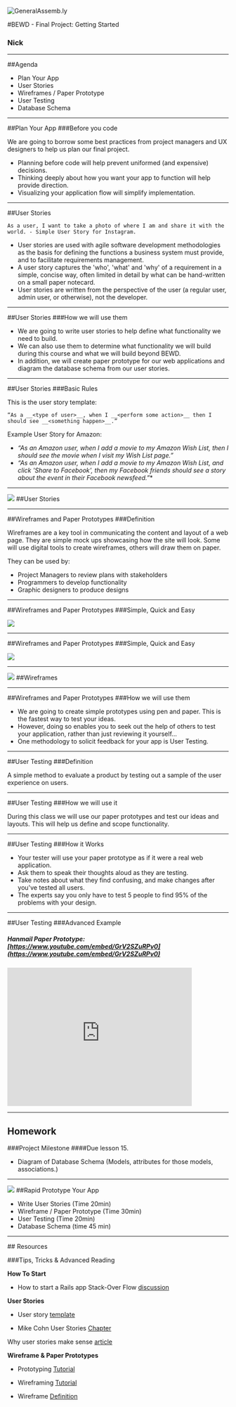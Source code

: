 ![GeneralAssemb.ly](https://github.com/generalassembly/ga-ruby-on-rails-for-devs/raw/master/images/ga.png "GeneralAssemb.ly")

#BEWD - Final Project: Getting Started

### Nick


---


##Agenda

*	Plan Your App
*	User Stories
*	Wireframes / Paper Prototype
*	User Testing
*	Database Schema

---


##Plan Your App
###Before you code

We are going to borrow some best practices from project managers and UX designers to help us plan our final project.

*	Planning before code will help prevent uniformed (and expensive) decisions.
*	Thinking deeply about how you want your app to function will help provide direction.
*	Visualizing your application flow will simplify implementation.

---

##User Stories

	As a user, I want to take a photo of where I am and share it with the world. - Simple User Story for Instagram.


*	User stories are used with agile software development methodologies as the basis for defining the functions a business system must provide, and to facilitate requirements management.
*	A user story captures the 'who', 'what' and 'why' of a requirement in a simple, concise way, often limited in detail by what can be hand-written on a small paper notecard.
*	User stories are written from the perspective of the user (a regular user, admin user, or otherwise), not the developer.

---

##User Stories
###How we will use them


*	We are going to write user stories to help define what functionality we need to build.
*	We can also use them to determine what functionality we will build during this course and what we will build beyond BEWD.
*	In addition, we will create paper prototype for our web applications and diagram the database schema from our user stories.

---


##User Stories
###Basic Rules

This is the user story template:

	“As a __<type of user>__, when I __<perform some action>__ then I should see __<something happen>__.”


Example User Story for Amazon:

*	_“As an Amazon user, when I add a movie to my Amazon Wish List, then I should see the movie when I visit my Wish List page.”_
*	_“As an Amazon user, when I add a movie to my Amazon Wish List, and click 'Share to Facebook', then my Facebook friends should see a story about the event in their Facebook newsfeed.”_*

---


<img id ='icon' src="../../assets/ICL_icons/Code_along_icon_md.png">
##User Stories


---

##Wireframes and Paper Prototypes
###Definition

Wireframes are a key tool in communicating the content and layout of a web page. They are simple mock ups showcasing how the site will look. Some will use digital tools to create wireframes, others will draw them on paper.

They can be used by:

*	Project Managers to review plans with stakeholders
*	Programmers to develop functionality
*	Graphic designers to produce designs

---

##Wireframes and Paper Prototypes
###Simple, Quick and Easy

![](../../assets/rails/paper_proto.png)


---


##Wireframes and Paper Prototypes
###Simple, Quick and Easy

![](../../assets/rails/paper_proto2.png)


---



<img id ='icon' src="../../assets/ICL_icons/Code_along_icon_md.png">
##Wireframes


---


##Wireframes and Paper Prototypes
###How we will use them

*	We are going to create simple prototypes using pen and paper. This is the fastest way to test your ideas.
*	However, doing so enables you to seek out the help of others to test your application, rather than just reviewing it yourself…
*	One methodology to solicit feedback for your app is User Testing.

---


##User Testing
###Definition


A simple method to evaluate a product by testing out a sample of the user experience on users.

---



##User Testing
###How we will use it

During this class we will use our paper prototypes and test our ideas and layouts. This will help us define and scope functionality.

---



##User Testing
###How it Works

*	Your tester will use your paper prototype as if it were a real web application.
*	Ask them to speak their thoughts aloud as they are testing.
*	Take notes about what they find confusing, and make changes after you've tested all users.
*	The experts say you only have to test 5 people to find 95% of the problems with your design.

---


##User Testing
###Advanced Example

##### Hanmail Paper Prototype: [https://www.youtube.com/embed/GrV2SZuRPv0](https://www.youtube.com/embed/GrV2SZuRPv0)


<iframe width="420" height="315" src="http://www.youtube.com/embed/GrV2SZuRPv0" frameborder="0" allowfullscreen></iframe>

---




## Homework

###Project Milestone
####Due lesson 15.

*	Diagram of Database Schema (Models, attributes for those models, associations.)

---



<img id ='icon' src="../../assets/ICL_icons/Exercise_icon_md.png">
##Rapid Prototype Your App


*	Write User Stories (Time 20min)
*	Wireframe / Paper Prototype (Time 30min)
*	User Testing (Time 20min)
*	Database Schema (time 45 min)

---


<div id="resources">
## Resources

###Tips, Tricks & Advanced Reading

__How To Start__

*	How to start a Rails app Stack-Over Flow [discussion](http://stackoverflow.com/questions/1594010/how-do-you-plan-your-rails-app)

__User Stories__

*	User story [template](http://www.mountaingoatsoftware.com/blog/advantages-of-the-as-a-user-i-want-user-story-template)

*	Mike Cohn User Stories [Chapter](http://www.mountaingoatsoftware.com/system/asset/file/259/User-Stories-Applied-Mike-Cohn.pdf)

Why user stories make sense [article](http://agile.dzone.com/articles/why-user-stories-make-sense?mz=123873-agile)



__Wireframe & Paper Prototypes__

*	Prototyping [Tutorial](http://www.usabilitynet.org/tools/prototyping.htm)

*	Wireframing [Tutorial](http://webdesign.tutsplus.com/tutorials/workflow-tutorials/a-beginners-guide-to-wireframing/)

*	Wireframe [Definition](http://web2usability.wordpress.com/2009/01/07/definition-usage-wireframe/)

